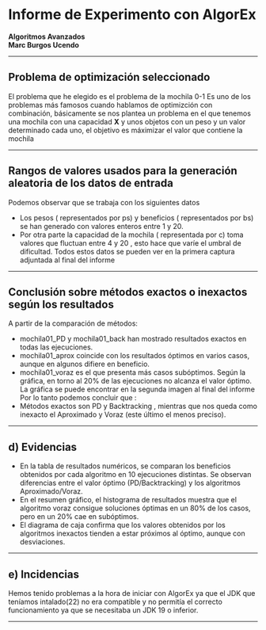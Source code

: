 # Informe de Experimento con AlgorEx  
**Algoritmos Avanzados**  
**Marc Burgos Ucendo**
  

---

## Problema de optimización seleccionado  
El problema que he elegido es el problema de la mochila 0-1 
Es uno de los problemas más famosos cuando hablamos de optimizción con combinación, básicamente se nos plantea un problema en el que tenemos una mochila con una capacidad **X** y unos objetos con un peso  y un valor determinado cada uno, el objetivo es máximizar el valor que contiene la mochila


---

## Rangos de valores usados para la generación aleatoria de los datos de entrada  
Podemos observar que se trabaja con los siguientes datos  
- Los pesos ( representados por ps)  y beneficios ( representados por bs) se han generado con valores enteros entre 1 y 20.
- Por otra parte la capacidad de la mochila ( representada por c) toma valores que fluctuan entre 4 y 20 , esto hace que varíe el umbral de dificultad.
Todos estos datos se pueden ver en la primera captura adjuntada al final del informe
---

## Conclusión sobre métodos exactos o inexactos según los resultados  
A partir de la comparación de métodos:  
- mochila01_PD  y mochila01_back  han mostrado resultados exactos en todas las ejecuciones.  
- mochila01_aprox  coincide con los resultados óptimos en varios casos, aunque en algunos difiere en beneficio.  
- mochila01_voraz  es el que presenta más casos subóptimos. Según la gráfica, en torno al 20% de las ejecuciones no alcanza el valor óptimo.  
La gráfica se puede encontrar en la segunda imagen al final del informe
Por lo tanto podemos concluir que :
- Métodos exactos son PD y Backtracking , mientras que nos queda como inexacto el Aproximado y Voraz (este último el menos preciso).  

---

## d) Evidencias  
- En la tabla de resultados numéricos, se comparan los beneficios obtenidos por cada algoritmo en 10 ejecuciones distintas. Se observan diferencias entre el valor óptimo (PD/Backtracking) y los algoritmos Aproximado/Voraz.  
- En el resumen gráfico, el histograma de resultados muestra que el algoritmo voraz consigue soluciones óptimas en un 80% de los casos, pero en un 20% cae en subóptimos.  
- El diagrama de caja confirma que los valores obtenidos por los algoritmos inexactos tienden a estar próximos al óptimo, aunque con desviaciones.  

---

## e) Incidencias  
Hemos tenido problemas a la hora de iniciar con AlgorEx ya que el JDK que teníamos intalado(22) no era compatible y no permitía el correcto funcionamiento ya que se necesitaba un JDK 19 o inferior.

---
